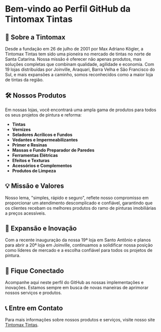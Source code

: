 # Bem-vindo ao Perfil GitHub da Tintomax Tintas

## 🌟 Sobre a Tintomax

Desde a fundação em 26 de julho de 2001 por Max Adriano Kögler, a Tintomax Tintas tem sido uma pioneira no mercado de tintas no norte de Santa Catarina. Nossa missão é oferecer não apenas produtos, mas soluções completas que combinam qualidade, agilidade e economia. Com 19 lojas distribuídas por Joinville, Araquari, Barra Velha e São Francisco do Sul, e mais expansões a caminho, somos reconhecidos como a maior loja de tintas da região.

## 🛠 Nossos Produtos

Em nossas lojas, você encontrará uma ampla gama de produtos para todos os seus projetos de pintura e reforma:
- **Tintas**
- **Vernizes**
- **Seladores Acrílicos e Fundos**
- **Vedantes e Impermeabilizantes**
- **Primer e Resinas**
- **Massas e Fundo Preparador de Paredes**
- **Ferramentas Elétricas**
- **Efeitos e Texturas**
- **Acessórios e Complementos**
- **Produtos de Limpeza**

## 💡 Missão e Valores

Nosso lema, "simples, rápido e seguro", reflete nosso compromisso em proporcionar um atendimento descomplicado e confiável, garantindo que os clientes recebam os melhores produtos do ramo de pinturas imobiliárias a preços acessíveis.

## 🚀 Expansão e Inovação

Com a recente inauguração da nossa 19ª loja em Santo Antônio e planos para abrir a 20ª loja em Joinville, continuamos a solidificar nossa posição como líderes de mercado e a escolha confiável para todos os projetos de pintura.

## 🔗 Fique Conectado

Acompanhe aqui neste perfil do GitHub as nossas implementações e inovações. Estamos sempre em busca de novas maneiras de aprimorar nossos serviços e produtos.

## 📞 Entre em Contato

Para mais informações sobre nossos produtos e serviços, visite nosso site [Tintomax Tintas](http://www.tintomax.com.br).

